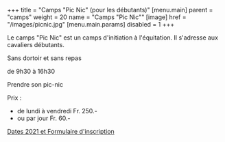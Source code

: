 +++
title = "Camps \"Pic Nic\" (pour les débutants)"
[menu.main]
    parent = "camps"
    weight = 20
    name = "Camps \"Pic Nic\""
[image]
    href = "/images/picnic.jpg"
[menu.main.params]
  disabled = 1
+++

Le camps "Pic Nic" est un camps d'initiation à l'équitation. Il s'adresse aux cavaliers débutants.

Sans dortoir et sans repas

de 9h30 à 16h30

Prendre son pic-nic

Prix :

- de lundi à vendredi Fr. 250.-
- ou par jour Fr. 60.-

<a class="button" href="https://docs.google.com/forms/d/e/1FAIpQLScN2eNTJboJ3LHJfdXmaFVZop--yjLqL9cUs_IRhPKiGjfgZw/viewform?usp=sf_link" target="_blank">Dates 2021 et Formulaire d'inscription</a>